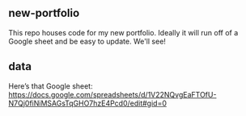 ## new-portfolio

This repo houses code for my new portfolio. Ideally it will run off of a Google sheet and be easy to update. We'll see!


## data

Here’s that Google sheet: https://docs.google.com/spreadsheets/d/1V22NQvgEaFTOfU-N7Qj0fiNiMSAGsTqGHO7hzE4Pcd0/edit#gid=0